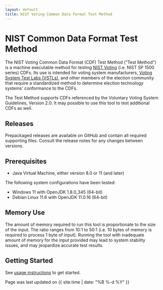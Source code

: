 ```yaml
---
layout: default
title: NIST Voting Common Data Format Test Method
---
```


# NIST Common Data Format Test Method

The NIST Voting Common Data Format (CDF) Test Method ("Test Method") is a machine executable method for testing [NIST Voting](https://www.nist.gov/itl/voting) (i.e. NIST SP 1500 series) CDFs. Its use is intended for voting system manufacturers, [Voting System Test Labs (VSTLs)](https://www.eac.gov/voting-equipment/voting-system-test-laboratories-vstl), and other members of the election community that require a standardized method to determine election technology systems' conformance to the CDFs.

The Test Method supports CDFs referenced by the Voluntary Voting System Guidelines, Version 2.0. It may possible to use this tool to test additional CDFs as well.

## Releases

Prepackaged releases are available on GitHub and contain all required supporting files. Consult the release notes for any changes between versions.

## Prerequisites

- Java Virtual Machine, either version 8.0 or 11 (and later)

The following system configurations have been tested:

- Windows 11 with OpenJDK 1.8.0_345 (64-bit)
- Debian Linux 11.6 with OpenJDK 11.0.16 (64-bit)

## Memory Use

The amount of memory required to run this tool is proportionate to the size of the input. The ratio ranges from 10:1 to 50:1 (i.e. 10 bytes of memory is required to process 1 byte of input). Running the tool with inadequate amount of memory for the input provided may lead to system stability issues, and may jeopardize accurate test results.

## Getting Started

See [usage instructions](USAGE.md) to get started.

Page was last updated on {{ site.time | date: "%B %-d %Y" }}